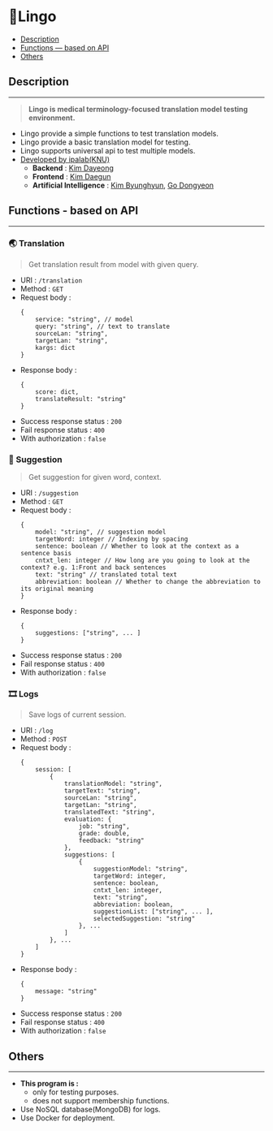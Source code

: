# 🦉Lingo
- [Description](#Description)
- [Functions ― based on API](#Functions---based-on-API)
- [Others](#Others)

## Description
- - -
> **Lingo is medical terminology-focused translation model testing environment.**
- Lingo provide a simple functions to test translation models.
- Lingo provide a basic translation model for testing.
- Lingo supports universal api to test multiple models.
- [Developed by ipalab(KNU)](https://sites.google.com/view/ipalab)
  - **Backend** : [Kim Dayeong](https://github.com/rlaekdud)
  - **Frontend** : [Kim Daegun]()
  - **Artificial Intelligence** : [Kim Byunghyun](), [Go Dongyeon]()

## Functions - based on API
- - - 
### 🌏 Translation
> Get translation result from model with given query.
- URI : `/translation`
- Method : `GET`
- Request body :
    ```
    {
        service: "string", // model
        query: "string", // text to translate
        sourceLan: "string",
        targetLan: "string",
        kargs: dict
    }
    ```
- Response body :
    ```
    {
        score: dict,
        translateResult: "string"
    }
    ```
- Success response status : `200`
- Fail response status : `400`
- With authorization : `false`

### 🔮 Suggestion
> Get suggestion for given word, context.
- URI : `/suggestion`
- Method : `GET`
- Request body :
    ```
    {
        model: "string", // suggestion model
        targetWord: integer // Indexing by spacing
        sentence: boolean // Whether to look at the context as a sentence basis
        cntxt_len: integer // How long are you going to look at the context? e.g. 1:Front and back sentences
        text: "string" // translated total text
        abbreviation: boolean // Whether to change the abbreviation to its original meaning
    }
    ```
- Response body :
    ```
    {
        suggestions: ["string", ... ]
    }
    ```
- Success response status : `200`
- Fail response status : `400`
- With authorization : `false`

### 🎞️ Logs
> Save logs of current session.
- URI : `/log`
- Method : `POST`
- Request body :
    ```
    {
        session: [
            {
                translationModel: "string",
                targetText: "string",
                sourceLan: "string",
                targetLan: "string",
                translatedText: "string",
                evaluation: {
                    job: "string",
                    grade: double,
                    feedback: "string"
                },
                suggestions: [
                    {
                        suggestionModel: "string",
                        targetWord: integer,
                        sentence: boolean,
                        cntxt_len: integer,
                        text: "string",
                        abbreviation: boolean,
                        suggestionList: ["string", ... ],
                        selectedSuggestion: "string"
                    }, ...
                ]
            }, ...
        ]
    }
    ```
- Response body :
    ```
    {
        message: "string"
    }
    ```
- Success response status : `200`
- Fail response status : `400`
- With authorization : `false`

## Others
- - -
- **This program is :**
  - only for testing purposes.
  - does not support membership functions.
- Use NoSQL database(MongoDB) for logs.
- Use Docker for deployment.